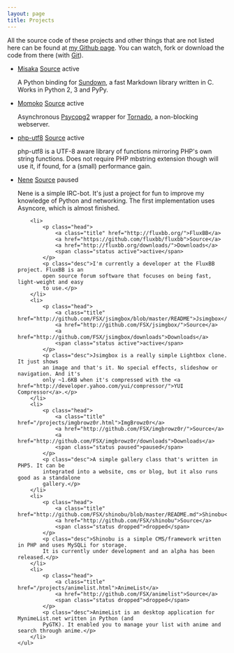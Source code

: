 ```yaml
---
layout: page
title: Projects
---
```


All the source code of these projects and other things that are not listed here
can be found at  [my Github page][Github/FSX]. You can watch, fork or download
the code from there (with [Git][]).

 [Git]: http://git-scm.com/
 [Github/FSX]: http://github.com/FSX


<div class="nice-project-list">
    <ul>
        <li>
            <p class="head">
                <a class="title" href="http://misaka.61924.nl/">Misaka</a>
                <a href="https://github.com/FSX/misaka">Source</a>
                <span class="status active">active</span>
            </p>
            <p class="desc">A Python binding for <a href="https://github.com/tanoku/sundown">Sundown</a>,
                a fast Markdown library written in C. Works in Python 2, 3 and PyPy.</p>
        </li>
        <li>
            <p class="head">
                <a class="title" href="http://momoko.61924.nl/">Momoko</a>
                <a href="http://github.com/FSX/momoko">Source</a>
                <span class="status active">active</span>
            </p>
            <p class="desc">Asynchronous <a href="http://initd.org/psycopg/">Psycopg2</a>
                wrapper for <a href="http://www.tornadoweb.org/">Tornado</a>, a
                non-blocking webserver.</p>
        </li>
        <li>
            <p class="head">
                <a class="title" href="http://php-utf8.61924.nl/">php-utf8</a>
                <a href="http://github.com/FSX/php-utf8">Source</a>
                <span class="status active">active</span>
            </p>
            <p class="desc">php-utf8 is a UTF-8 aware library of functions mirroring
            PHP's own string functions. Does not require PHP mbstring extension though
            will use it, if found, for a (small) performance gain.</p>
        </li>
        <li>
            <p class="head">
                <a class="title" href="http://github.com/FSX/nene/blob/master/README">Nene</a>
                <a href="http://github.com/FSX/nene">Source</a>
                <span class="status paused">paused</span>
            </p>
            <p class="desc">Nene is a simple IRC-bot. It's just a project for fun to
            improve my knowledge of Python and networking. The first implementation uses
            Asyncore, which is almost finished.</p>
        </li>

        <li>
            <p class="head">
                <a class="title" href="http://fluxbb.org/">FluxBB</a>
                <a href="https://github.com/fluxbb/fluxbb">Source</a>
                <a href="http://fluxbb.org/downloads/">Downloads</a>
                <span class="status active">active</span>
            </p>
            <p class="desc">I'm currently a developer at the FluxBB project. FluxBB is an
            open source forum software that focuses on being fast, light-weight and easy
            to use.</p>
        </li>
        <li>
            <p class="head">
                <a class="title" href="http://github.com/FSX/jsimgbox/blob/master/README">Jsimgbox</a>
                <a href="http://github.com/FSX/jsimgbox/">Source</a>
                <a href="http://github.com/FSX/jsimgbox/downloads">Downloads</a>
                <span class="status active">active</span>
            </p>
            <p class="desc">Jsimgbox is a really simple Lightbox clone. It just shows
            an image and that's it. No special effects, slideshow or navigation. And it's
            only ~1.6KB when it's compressed with the <a href="http://developer.yahoo.com/yui/compressor/">YUI Compressor</a>.</p>
        </li>
        <li>
            <p class="head">
                <a class="title" href="/projects/imgbrowz0r.html">ImgBrowz0r</a>
                <a href="http://github.com/FSX/imgbrowz0r/">Source</a>
                <a href="http://github.com/FSX/imgbrowz0r/downloads">Downloads</a>
                <span class="status paused">paused</span>
            </p>
            <p class="desc">A simple gallery class that's written in PHP5. It can be
            integrated into a website, cms or blog, but it also runs good as a standalone
            gallery.</p>
        </li>
        <li>
            <p class="head">
                <a class="title" href="http://github.com/FSX/shinobu/blob/master/README.md">Shinobu</a>
                <a href="http://github.com/FSX/shinobu">Source</a>
                <span class="status dropped">dropped</span>
            </p>
            <p class="desc">Shinobu is a simple CMS/framework written in PHP and uses MySQLi for storage.
            It is currently under development and an alpha has been released.</p>
        </li>
        <li>
            <p class="head">
                <a class="title" href="/projects/animelist.html">AnimeList</a>
                <a href="http://github.com/FSX/animelist">Source</a>
                <span class="status dropped">dropped</span>
            </p>
            <p class="desc">AnimeList is an desktop application for MynimeList.net written in Python (and
            PyGTK). It enabled you to manage your list with anime and search through anime.</p>
        </li>
    </ul>
</div>
